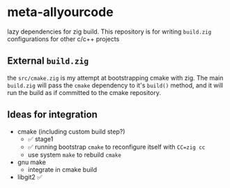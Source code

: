 # meta-allyourcode

lazy dependencies for zig build.
This repository is for writing `build.zig` configurations for other c/c++ projects

## External `build.zig`

the `src/cmake.zig` is my attempt at bootstrapping cmake with zig.
The main `build.zig` will pass the `cmake` dependency to it's `build()` method,
and it will run the build as if committed to the cmake repository.

## Ideas for integration

- cmake (including custom build step?)
  - ✅ stage1
  - ✅ running bootstrap `cmake` to reconfigure itself with `CC=zig cc`
  - use system `make` to rebuild `cmake`
- gnu make
    - integrate in cmake build
- libgit2 ✅
